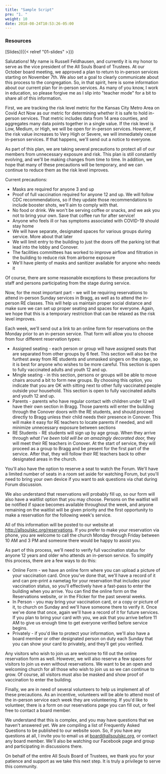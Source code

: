 ```yaml
---
title: "Sample Script"
pre: "1. "
weight: 10
date: 2018-08-24T10:53:26-05:00
---
```


### Resources

[Slides]({{< relref "01-slides" >}})

Salutations! My name is Russell Feldhausen, and currently it is my honor to serve as the vice president of the All Souls Board of Trustees. At our October board meeting, we approved a plan to return to in-person services starting on November 7th. We also set a goal to clearly communicate about this process to the congregation. So, in that spirit, here is some information about our current plan for in-person services. As many of you know, I work in education, so please forgive me as I slip into "teacher mode" for a bit to share all of this information.

First, we are tracking the risk level metric for the Kansas City Metro Area on Covid Act Now as our metric for determining whether it is safe to hold in-person services. That metric includes data from 14 area counties, and aggregates many data points together in a single value. If the risk level is Low, Medium, or High, we will be open for in-person services. However, if the risk value increases to Very High or Severe, we will immediately cease in-person services. If that happens, we'll send out a notice to everyone. 

As part of this plan, we are taking several precautions to protect all of our members from unnecessary exposure and risk. This plan is still constantly evolving, and we'll be making changes from time to time. In addition, we hope that many of these precautions will be temporary, and we can continue to reduce them as the risk level improves.

Current precautions:
* Masks are required for anyone 3 and up
* Proof of full vaccination required for anyone 12 and up. We will follow CDC recommendations, so if they update those recommendations to include booster shots, we'll aim to comply with that.
* No food or drink. We won't be serving coffee or snacks, and we ask you not to bring your own. Save that coffee run for after service!
* Anyone who feels ill or has symptoms associated with COVID-19 should stay home
* We will have separate, designated spaces for various groups during service. More about that later
* We will limit entry to the building to just the doors off the parking lot that lead into the lobby and Conover.
* The facilities committees has worked to improve airflow and filtration in the building to reduce risk from airborne exposure
* We'll have plenty of masks and sanitizer available for anyone who needs it

Of course, there are some reasonable exceptions to these precautions for staff and persons participating from the stage during service. 

Now, for the most important part - we will be requiring reservations to attend in-person Sunday services in Bragg, as well as to attend the in-person RE classes. This will help us maintain proper social distance and make sure we can set up proper seating and spaces for everyone. Again, we hope that this is a temporary restriction that can be relaxed as the risk level improves.

Each week, we'll send out a link to an online form for reservations on the Monday prior to an in-person service. That form will allow you to choose from four different reservation types:
* Assigned seating - each person or group will have assigned seats that are separated from other groups by 6 feet. This section will also be the furthest away from RE students and unmasked singers on the stage, so it is best for anyone who wishes to be more careful. This section is open to fully vaccinated adults and youth 12 and up.
* Mingle seating - in this section, persons or groups will be able to move chairs around a bit to form new groups. By choosing this option, you indicate that you are OK with sitting next to other fully vaccinated people outside your household. This section is open to fully vaccinated adults and youth 12 and up.
* Parents - parents who have regular contact with children under 12 will have their own section in Bragg. Those parents will enter the building through the Conover doors with the RE students, and should proceed directly to Bragg unless their child needs their presence in Conover. This will make it easy for RE teachers to locate parents if needed, and will minimize unnecessary exposure between sections
* RE Students - RE students will sign up by age group. When they arrive through _what I've been told will be an amazingly decorated door,_ they will meet their RE teachers in Conover. At the start of service, they will proceed as a group to Bragg and be present for the first part of the service. After that, they will follow their RE teachers back to other designated areas in the church. 

You'll also have the option to reserve a seat to watch the Forum. We'll have a limited number of seats in a room set aside for watching Forum, but you'll need to bring your own device if you want to ask questions via chat during Forum discussion.

We also understand that reservations will probably fill up, so our form will also have a waitlist option that you may choose. Persons on the waitlist will be notified if space becomes available throughout the week, and anyone remaining on the waitlist will be given priority and the first opportunity to make a reservation for the following week's service. 

All of this information will be posted to our website at http://allsoulskc.org/reservations. If you prefer to make your reservation via phone, you are welcome to call the church Monday through Friday between 10 AM and 3 PM and someone there would be happy to assist you.

As part of this process, we'll need to verify full vaccination status for anyone 12 years and older who attends an in-person service. To simplify this process, there are a few ways to do this:
* Online Form - we have an online form where you can upload a picture of your vaccination card. Once you've done that, we'll have a record of it and can pre-print a nametag for your reservation that includes your vaccination status, so you'll effectively have a fast-pass to enter the building when you arrive. You can find the online form on the Reservations website, or in the Flicker for the past several weeks.
* In Person - you may bring your vaccination card, or a copy or picture of it, to church on Sunday and we'll have someone there to verify it. Once we've done that once, again we'll have a record of it for future services. If you plan to bring your card with you, we ask that you arrive before 11 AM to give us enough time to get everyone verified before service begins.
* Privately - if you'd like to protect your information, we'll also have a board member or other designated person on duty each Sunday that you can show your card to privately, and they'll get you verified.

Any visitors who wish to join us are welcome to fill out the online reservation form as well. However, we will also reserve a few spaces for visitors to join us even without reservations. We want to be an open and welcoming church for all those who wish to join us so we can continue to grow. Of course, all visitors must also be masked and show proof of vaccination to enter the building. 

Finally, we are in need of several volunteers to help us implement all of these precautions. As an incentive, volunteers will be able to attend most of the in-person service each week they are volunteering. If you'd like to volunteer, there is a form on our reservations page you can fill out, or feel free to contact a board member.

We understand that this is complex, and you may have questions that we haven't answered yet. We are compiling a list of Frequently Asked Questions to be published to our website soon. So, if you have any questions at all, I invite you to email us at board@allsoulskc.org, or contact any board member. We'll also be watching our Facebook page and group and participating in discussions there.

On behalf of the entire All Souls Board of Trustees, we thank you for your patience and support as we take this next step. It is truly a privilege to serve this community. 
